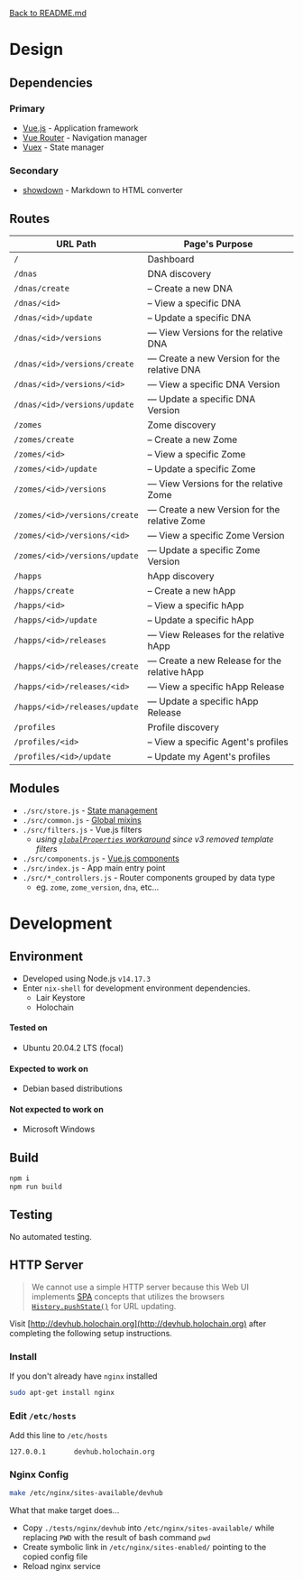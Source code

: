 [Back to README.md](./README.md)

# Design

## Dependencies

### Primary

- [Vue.js](https://next.router.vuejs.org/) - Application framework
- [Vue Router](https://next.router.vuejs.org/) - Navigation manager
- [Vuex](https://next.vuex.vuejs.org/guide/) - State manager

### Secondary

- [showdown](https://github.com/showdownjs/showdown) - Markdown to HTML converter

## Routes

| URL Path                      | Page's Purpose                                            |
|-------------------------------|-----------------------------------------------------------|
| `/`                           | Dashboard                                                 |
| `/dnas`                       | DNA discovery                                             |
| `/dnas/create`                | &ndash; Create a new DNA                                  |
| `/dnas/<id>`                  | &ndash; View a specific DNA                               |
| `/dnas/<id>/update`           | &ndash; Update a specific DNA                             |
| `/dnas/<id>/versions`         | &ndash;&ndash; View Versions for the relative DNA         |
| `/dnas/<id>/versions/create`  | &ndash;&ndash; Create a new Version for the relative DNA  |
| `/dnas/<id>/versions/<id>`    | &ndash;&ndash; View a specific DNA Version                |
| `/dnas/<id>/versions/update`  | &ndash;&ndash; Update a specific DNA Version              |
| `/zomes`                      | Zome discovery                                            |
| `/zomes/create`               | &ndash; Create a new Zome                                 |
| `/zomes/<id>`                 | &ndash; View a specific Zome                              |
| `/zomes/<id>/update`          | &ndash; Update a specific Zome                            |
| `/zomes/<id>/versions`        | &ndash;&ndash; View Versions for the relative Zome        |
| `/zomes/<id>/versions/create` | &ndash;&ndash; Create a new Version for the relative Zome |
| `/zomes/<id>/versions/<id>`   | &ndash;&ndash; View a specific Zome Version               |
| `/zomes/<id>/versions/update` | &ndash;&ndash; Update a specific Zome Version             |
| `/happs`                      | hApp discovery                                            |
| `/happs/create`               | &ndash; Create a new hApp                                 |
| `/happs/<id>`                 | &ndash; View a specific hApp                              |
| `/happs/<id>/update`          | &ndash; Update a specific hApp                            |
| `/happs/<id>/releases`        | &ndash;&ndash; View Releases for the relative hApp        |
| `/happs/<id>/releases/create` | &ndash;&ndash; Create a new Release for the relative hApp |
| `/happs/<id>/releases/<id>`   | &ndash;&ndash; View a specific hApp Release               |
| `/happs/<id>/releases/update` | &ndash;&ndash; Update a specific hApp Release             |
| `/profiles`                   | Profile discovery                                         |
| `/profiles/<id>`              | &ndash; View a specific Agent's profiles                  |
| `/profiles/<id>/update`       | &ndash; Update my Agent's profiles                        |


## Modules

- `./src/store.js` - [State management](https://next.vuex.vuejs.org/guide/)
- `./src/common.js` - [Global mixins](https://v3.vuejs.org/guide/mixins.html#global-mixin)
- `./src/filters.js` - Vue.js filters
  - *using [`globalProperties` workaround](https://v3.vuejs.org/guide/migration/filters.html#global-filters) since v3 removed template filters*
- `./src/components.js` - [Vue.js components](https://v3.vuejs.org/guide/component-basics.html)
- `./src/index.js` - App main entry point
- `./src/*_controllers.js` - Router components grouped by data type
  - eg. `zome`, `zome_version`, `dna`, etc...


# Development


## Environment

- Developed using Node.js `v14.17.3`
- Enter `nix-shell` for development environment dependencies.
  - Lair Keystore
  - Holochain

#### Tested on

- Ubuntu 20.04.2 LTS (focal)

#### Expected to work on

- Debian based distributions

#### Not expected to work on

- Microsoft Windows


## Build

```bash
npm i
npm run build
```


## Testing

No automated testing.


## HTTP Server

> We cannot use a simple HTTP server because this Web UI implements
[SPA](https://en.wikipedia.org/wiki/Single-page_application) concepts that utilizes the browsers
[`History.pushState()`](https://developer.mozilla.org/en-US/docs/Web/API/History/pushState) for URL
updating.

Visit [http://devhub.holochain.org](http://devhub.holochain.org) after completing the following
setup instructions.

### Install
If you don't already have `nginx` installed
```bash
sudo apt-get install nginx
```

### Edit `/etc/hosts`
Add this line to `/etc/hosts`
```
127.0.0.1       devhub.holochain.org
```

### Nginx Config

```bash
make /etc/nginx/sites-available/devhub
```

What that make target does...

- Copy `./tests/nginx/devhub` into `/etc/nginx/sites-available/` while replacing `PWD` with the result of bash command `pwd`
- Create symbolic link in `/etc/nginx/sites-enabled/` pointing to the copied config file
- Reload nginx service

